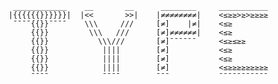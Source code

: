      ____________    __       __      ________     ___________
    |{{{{{{}}}}}}|  |<<       >>|    |≠≠≠≠≠≠≠≠|    <≤≥≥>≥>≥≥≥≥
     ¯¯¯¯{{}}¯¯¯¯    \\\     ///     [≠]    |≠|    <≤≥
         {{}}         \\\   ///      [≠]≠≠≠≠≠≠|    <≤≥
         {{}}           \\\///       [≠]¯¯¯¯¯¯     <≤≥≤≥≥
         {{}}            ||||        [≠]           <≤≥
         {{}}            ||||        [≠]           <≤≥
         {{}}            ||||        [≠]           <≤≥≥≥≥≥≥≥≥≥
         ¯¯¯¯            ¯¯¯¯        ¯¯¯           ¯¯¯¯¯¯¯¯¯¯¯
